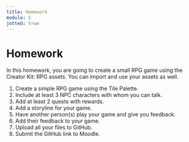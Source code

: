 ```yaml
---
title: Homework
module: 5
jotted: true
---
```


# Homework

In this homework, you are going to create a small RPG game using the Creator Kit: RPG assets.  You can import and use your assets as well.

1. Create a simple RPG game using the Tile Palette.
2. Include at least 3 NPC characters with whom you can talk.
3. Add at least 2 quests with rewards.
4. Add a storyline for your game.
5. Have another person(s) play your game and give you feedback.
6. Add their feedback to your game.
7. Upload all your files to GitHub.
8. Submit the GitHub link to Moodle.
